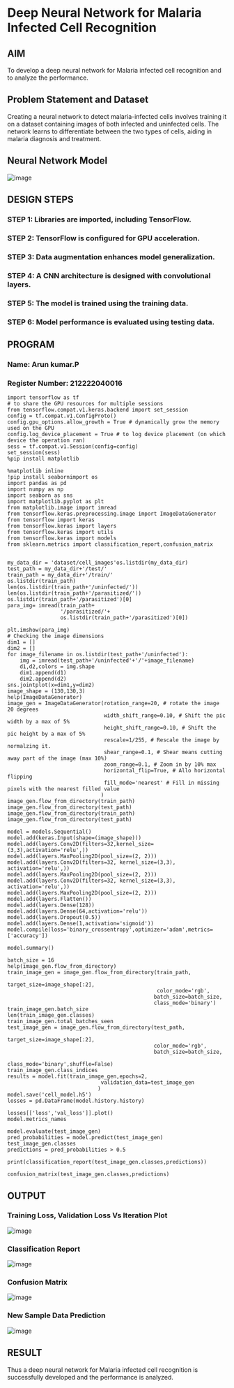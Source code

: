 # Deep Neural Network for Malaria Infected Cell Recognition

## AIM

To develop a deep neural network for Malaria infected cell recognition and to analyze the performance.

## Problem Statement and Dataset
Creating a neural network to detect malaria-infected cells involves training it on a dataset containing images of both infected and uninfected cells. The network learns to differentiate between the two types of cells, aiding in malaria diagnosis and treatment.

## Neural Network Model

![image](https://github.com/amurthavaahininagarajan/malaria-cell-recognition/assets/118679102/ebe1618d-ea52-43c3-b5bc-11c5a3774b00)


## DESIGN STEPS

### STEP 1: Libraries are imported, including TensorFlow.

### STEP 2: TensorFlow is configured for GPU acceleration.

### STEP 3: Data augmentation enhances model generalization.

### STEP 4: A CNN architecture is designed with convolutional layers.

### STEP 5: The model is trained using the training data.

### STEP 6: Model performance is evaluated using testing data.

## PROGRAM

### Name: Arun kumar.P

### Register Number: 212222040016
```
import tensorflow as tf
# to share the GPU resources for multiple sessions
from tensorflow.compat.v1.keras.backend import set_session
config = tf.compat.v1.ConfigProto()
config.gpu_options.allow_growth = True # dynamically grow the memory used on the GPU
config.log_device_placement = True # to log device placement (on which device the operation ran)
sess = tf.compat.v1.Session(config=config)
set_session(sess)
%pip install matplotlib

%matplotlib inline
!pip install seabornimport os
import pandas as pd
import numpy as np
import seaborn as sns
import matplotlib.pyplot as plt
from matplotlib.image import imread
from tensorflow.keras.preprocessing.image import ImageDataGenerator
from tensorflow import keras
from tensorflow.keras import layers
from tensorflow.keras import utils
from tensorflow.keras import models
from sklearn.metrics import classification_report,confusion_matrix


my_data_dir = 'dataset/cell_images'os.listdir(my_data_dir)
test_path = my_data_dir+'/test/'
train_path = my_data_dir+'/train/'
os.listdir(train_path)
len(os.listdir(train_path+'/uninfected/'))
len(os.listdir(train_path+'/parasitized/'))
os.listdir(train_path+'/parasitized')[0]
para_img= imread(train_path+
                 '/parasitized/'+
                 os.listdir(train_path+'/parasitized')[0])

plt.imshow(para_img)
# Checking the image dimensions
dim1 = []
dim2 = []
for image_filename in os.listdir(test_path+'/uninfected'):
    img = imread(test_path+'/uninfected'+'/'+image_filename)
    d1,d2,colors = img.shape
    dim1.append(d1)
    dim2.append(d2)
sns.jointplot(x=dim1,y=dim2)
image_shape = (130,130,3)
help(ImageDataGenerator)
image_gen = ImageDataGenerator(rotation_range=20, # rotate the image 20 degrees
                               width_shift_range=0.10, # Shift the pic width by a max of 5%
                               height_shift_range=0.10, # Shift the pic height by a max of 5%
                               rescale=1/255, # Rescale the image by normalzing it.
                               shear_range=0.1, # Shear means cutting away part of the image (max 10%)
                               zoom_range=0.1, # Zoom in by 10% max
                               horizontal_flip=True, # Allo horizontal flipping
                               fill_mode='nearest' # Fill in missing pixels with the nearest filled value
                              )
image_gen.flow_from_directory(train_path)
image_gen.flow_from_directory(test_path)
image_gen.flow_from_directory(train_path)
image_gen.flow_from_directory(test_path)

model = models.Sequential()
model.add(keras.Input(shape=(image_shape)))
model.add(layers.Conv2D(filters=32,kernel_size=(3,3),activation='relu',))
model.add(layers.MaxPooling2D(pool_size=(2, 2)))
model.add(layers.Conv2D(filters=32, kernel_size=(3,3), activation='relu',))
model.add(layers.MaxPooling2D(pool_size=(2, 2)))
model.add(layers.Conv2D(filters=32, kernel_size=(3,3), activation='relu',))
model.add(layers.MaxPooling2D(pool_size=(2, 2)))
model.add(layers.Flatten())
model.add(layers.Dense(128))
model.add(layers.Dense(64,activation='relu'))
model.add(layers.Dropout(0.5))
model.add(layers.Dense(1,activation='sigmoid'))
model.compile(loss='binary_crossentropy',optimizer='adam',metrics=['accuracy'])

model.summary()

batch_size = 16
help(image_gen.flow_from_directory)
train_image_gen = image_gen.flow_from_directory(train_path,
                                               target_size=image_shape[:2],
                                                color_mode='rgb',
                                               batch_size=batch_size,
                                               class_mode='binary')
train_image_gen.batch_size
len(train_image_gen.classes)
train_image_gen.total_batches_seen
test_image_gen = image_gen.flow_from_directory(test_path,
                                               target_size=image_shape[:2],
                                               color_mode='rgb',
                                               batch_size=batch_size,
                                               class_mode='binary',shuffle=False)
train_image_gen.class_indices
results = model.fit(train_image_gen,epochs=2,
                              validation_data=test_image_gen
                             )
model.save('cell_model.h5')
losses = pd.DataFrame(model.history.history)

losses[['loss','val_loss']].plot()
model.metrics_names

model.evaluate(test_image_gen)
pred_probabilities = model.predict(test_image_gen)
test_image_gen.classes
predictions = pred_probabilities > 0.5

print(classification_report(test_image_gen.classes,predictions))

confusion_matrix(test_image_gen.classes,predictions)
```

## OUTPUT

### Training Loss, Validation Loss Vs Iteration Plot
![image](https://github.com/amurthavaahininagarajan/malaria-cell-recognition/assets/118679102/34621e7c-cc18-4570-bd20-0c5c383cd695)



### Classification Report
![image](https://github.com/amurthavaahininagarajan/malaria-cell-recognition/assets/118679102/20f8c6ee-c71a-40c7-9b56-d38fd0800ad9)

### Confusion Matrix
![image](https://github.com/amurthavaahininagarajan/malaria-cell-recognition/assets/118679102/d030ac6c-095a-40d2-8790-96b4e016db9e)


### New Sample Data Prediction
![image](https://github.com/amurthavaahininagarajan/malaria-cell-recognition/assets/118679102/0335b91b-1122-4444-b497-2ee04cb1add5)

## RESULT
Thus a deep neural network for Malaria infected cell recognition is successfully developed and the performance is analyzed.

